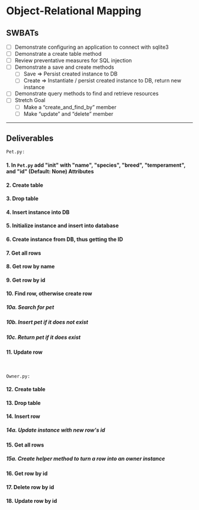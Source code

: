 # Object-Relational Mapping

## SWBATs

- [ ] Demonstrate configuring an application to connect with sqlite3
- [ ] Demonstrate a create table method 
- [ ] Review preventative measures for SQL injection
- [ ] Demonstrate a save and create methods  
    - [ ] Save => Persist created instance to DB
    - [ ] Create => Instantiate / persist created instance to DB, return new instance 
- [ ] Demonstrate query methods to find and retrieve resources 
- [ ] Stretch Goal
    - [ ] Make a “create_and_find_by” member
    - [ ] Make “update” and “delete” member

---

## Deliverables

`Pet.py:` 
#### 1. In `Pet.py` add "__init__" with "name", "species", "breed", "temperament", and "id" (Default: None) Attributes 
#### 2. Create table
#### 3. Drop table
#### 4. Insert instance into DB
#### 5. Initialize instance and insert into database
#### 6. Create instance from DB, thus getting the ID
#### 7. Get all rows
#### 8. Get row by name
#### 9. Get row by id
#### 10. Find row, otherwise create row
##### 10a. Search for pet
##### 10b. Insert pet if it does not exist
##### 10c. Return pet if it does exist
#### 11. Update row
<br />

`Owner.py:`
#### 12. Create table
#### 13. Drop table
#### 14. Insert row
##### 14a. Update instance with new row's id
#### 15. Get all rows
##### 15a. Create helper method to turn a row into an owner instance
#### 16. Get row by id
#### 17. Delete row by id
#### 18. Update row by id



